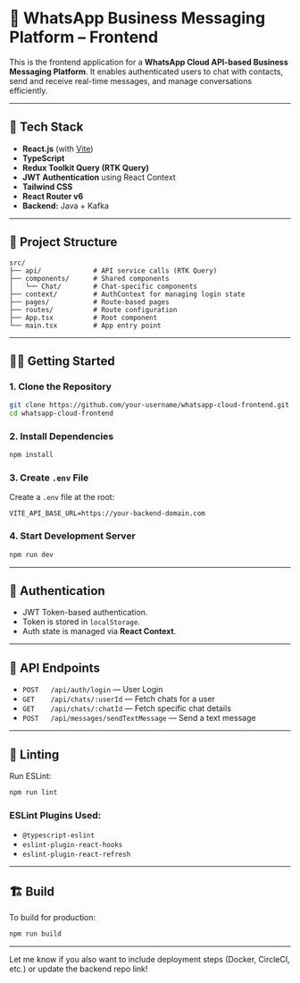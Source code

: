 # 📱 WhatsApp Business Messaging Platform – Frontend

This is the frontend application for a **WhatsApp Cloud API-based Business Messaging Platform**. It enables authenticated users to chat with contacts, send and receive real-time messages, and manage conversations efficiently.

---

## 🚀 Tech Stack

* **React.js** (with [Vite](https://vitejs.dev/))
* **TypeScript**
* **Redux Toolkit Query (RTK Query)**
* **JWT Authentication** using React Context
* **Tailwind CSS**
* **React Router v6**
* **Backend:** Java + Kafka

---

## 📁 Project Structure

```
src/
├── api/             # API service calls (RTK Query)
├── components/      # Shared components
│   └── Chat/        # Chat-specific components
├── context/         # AuthContext for managing login state
├── pages/           # Route-based pages
├── routes/          # Route configuration
├── App.tsx          # Root component
└── main.tsx         # App entry point
```

---

## 🧑‍💻 Getting Started

### 1. Clone the Repository

```bash
git clone https://github.com/your-username/whatsapp-cloud-frontend.git
cd whatsapp-cloud-frontend
```

### 2. Install Dependencies

```bash
npm install
```

### 3. Create `.env` File

Create a `.env` file at the root:

```env
VITE_API_BASE_URL=https://your-backend-domain.com
```

### 4. Start Development Server

```bash
npm run dev
```

---

## 🔐 Authentication

* JWT Token-based authentication.
* Token is stored in `localStorage`.
* Auth state is managed via **React Context**.

---

## 📡 API Endpoints

* `POST   /api/auth/login` — User Login
* `GET    /api/chats/:userId` — Fetch chats for a user
* `GET    /api/chats/:chatId` — Fetch specific chat details
* `POST   /api/messages/sendTextMessage` — Send a text message

---

## 🧹 Linting

Run ESLint:

```bash
npm run lint
```

### ESLint Plugins Used:

* `@typescript-eslint`
* `eslint-plugin-react-hooks`
* `eslint-plugin-react-refresh`

---

## 🏗️ Build

To build for production:

```bash
npm run build
```

---

Let me know if you also want to include deployment steps (Docker, CircleCI, etc.) or update the backend repo link!
